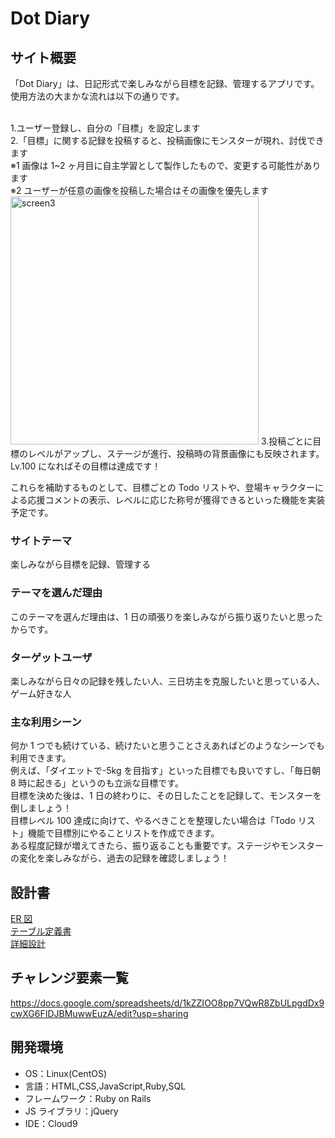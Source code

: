 # Dot Diary

## サイト概要

「Dot Diary」は、日記形式で楽しみながら目標を記録、管理するアプリです。
使用方法の大まかな流れは以下の通りです。

<br>
1.ユーザー登録し、自分の「目標」を設定します<br>
2.「目標」に関する記録を投稿すると、投稿画像にモンスターが現れ、討伐できます<br>
※1 画像は 1~2 ヶ月目に自主学習として製作したもので、変更する可能性があります<br>
※2 ユーザーが任意の画像を投稿した場合はその画像を優先します<br>
<img width="397" alt="screen3" src="https://user-images.githubusercontent.com/78312000/119921934-d17de880-bfa9-11eb-8ab6-ccdaaba61ac1.png">
3.投稿ごとに目標のレベルがアップし、ステージが進行、投稿時の背景画像にも反映されます。Lv.100 になればその目標は達成です！
<br>

これらを補助するものとして、目標ごとの Todo リストや、登場キャラクターによる応援コメントの表示、レベルに応じた称号が獲得できるといった機能を実装予定です。

### サイトテーマ

楽しみながら目標を記録、管理する

### テーマを選んだ理由

このテーマを選んだ理由は、1 日の頑張りを楽しみながら振り返りたいと思ったからです。

### ターゲットユーザ

楽しみながら日々の記録を残したい人、三日坊主を克服したいと思っている人、ゲーム好きな人

### 主な利用シーン

何か 1 つでも続けている、続けたいと思うことさえあればどのようなシーンでも利用できます。<br>
例えば、「ダイエットで-5kg を目指す」といった目標でも良いですし、「毎日朝 8 時に起きる」というのも立派な目標です。<br>
目標を決めた後は、1 日の終わりに、その日したことを記録して、モンスターを倒しましょう！<br>
目標レベル 100 達成に向けて、やるべきことを整理したい場合は「Todo リスト」機能で目標別にやることリストを作成できます。<br>
ある程度記録が増えてきたら、振り返ることも重要です。ステージやモンスターの変化を楽しみながら、過去の記録を確認しましょう！

## 設計書

[ER 図](https://drive.google.com/file/d/1BKTg2k6PQeldhfoDnKyMcuHOQnp0O5tL/view?usp=sharing)
<br>
[テーブル定義書](https://docs.google.com/spreadsheets/d/1yiQLRAzExqjTAvmJPudOBvqLG6T1lIXLw1otn_n_r4Y/edit?usp=sharing)
<br>
[詳細設計](https://drive.google.com/file/d/1aON1n62c7SiFD66LdimxbcjHDLSvUwlU/view?usp=sharing)

## チャレンジ要素一覧

<https://docs.google.com/spreadsheets/d/1kZZIOO8pp7VQwR8ZbULpgdDx9cwXG6FIDJBMuwwEuzA/edit?usp=sharing>

## 開発環境

- OS：Linux(CentOS)
- 言語：HTML,CSS,JavaScript,Ruby,SQL
- フレームワーク：Ruby on Rails
- JS ライブラリ：jQuery
- IDE：Cloud9

<!--## 使用素材

- 外部サービスの画像素材・音声素材を使用した場合は、必ずサービス名と URL を明記してください。
- 使用しない場合は、使用素材の項目を README から削除してください。--->
